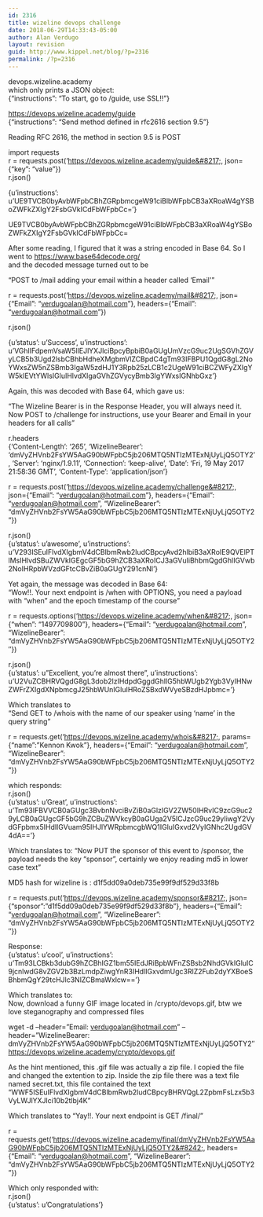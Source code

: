 ```yaml
---
id: 2316
title: wizeline devops challenge
date: 2018-06-29T14:33:43-05:00
author: Alan Verdugo
layout: revision
guid: http://www.kippel.net/blog/?p=2316
permalink: /?p=2316
---
```

devops.wizeline.academy  
which only prints a JSON object:  
{&#8220;instructions&#8221;: &#8220;To start, go to /guide, use SSL!!&#8221;}

https://devops.wizeline.academy/guide  
{&#8220;instructions&#8221;: &#8220;Send method defined in rfc2616 section 9.5&#8221;}

Reading RFC 2616, the method in section 9.5 is POST

import requests  
r = requests.post(&#8216;https://devops.wizeline.academy/guide&#8217;, json={&#8220;key&#8221;: &#8220;value&#8221;})  
r.json()

{u&#8217;instructions&#8217;: u&#8217;UE9TVCB0byAvbWFpbCBhZGRpbmcgeW91ciBlbWFpbCB3aXRoaW4gYSBoZWFkZXIgY2FsbGVkICdFbWFpbCc=&#8217;}

UE9TVCB0byAvbWFpbCBhZGRpbmcgeW91ciBlbWFpbCB3aXRoaW4gYSBoZWFkZXIgY2FsbGVkICdFbWFpbCc=

After some reading, I figured that it was a string encoded in Base 64. So I went to https://www.base64decode.org/  
and the decoded message turned out to be

&#8220;POST to /mail adding your email within a header called &#8216;Email'&#8221;

r = requests.post(&#8216;https://devops.wizeline.academy/mail&#8217;, json={&#8220;Email&#8221;: &#8220;verdugoalan@hotmail.com&#8221;}, headers={&#8220;Email&#8221;: &#8220;verdugoalan@hotmail.com&#8221;})

r.json()

{u&#8217;status&#8217;: u&#8217;Success&#8217;, u&#8217;instructions&#8217;: u&#8217;VGhlIFdpemVsaW5lIEJlYXJlciBpcyBpbiB0aGUgUmVzcG9uc2UgSGVhZGVyLCB5b3Ugd2lsbCBhbHdheXMgbmVlZCBpdC4gTm93IFBPU1QgdG8gL2NoYWxsZW5nZSBmb3IgaW5zdHJ1Y3Rpb25zLCB1c2UgeW91ciBCZWFyZXIgYW5kIEVtYWlsIGluIHlvdXIgaGVhZGVycyBmb3IgYWxsIGNhbGxz&#8217;}

Again, this was decoded with Base 64, which gave us:

&#8220;The Wizeline Bearer is in the Response Header, you will always need it. Now POST to /challenge for instructions, use your Bearer and Email in your headers for all calls&#8221;

r.headers  
{&#8216;Content-Length&#8217;: &#8216;265&#8217;, &#8216;WizelineBearer&#8217;: &#8216;dmVyZHVnb2FsYW5AaG90bWFpbC5jb206MTQ5NTIzMTExNjUyLjQ5OTY2&#8217;, &#8216;Server&#8217;: &#8216;nginx/1.9.11&#8217;, &#8216;Connection&#8217;: &#8216;keep-alive&#8217;, &#8216;Date&#8217;: &#8216;Fri, 19 May 2017 21:58:36 GMT&#8217;, &#8216;Content-Type&#8217;: &#8216;application/json&#8217;}

r = requests.post(&#8216;https://devops.wizeline.academy/challenge&#8217;, json={&#8220;Email&#8221;: &#8220;verdugoalan@hotmail.com&#8221;}, headers={&#8220;Email&#8221;: &#8220;verdugoalan@hotmail.com&#8221;, &#8220;WizelineBearer&#8221;: &#8220;dmVyZHVnb2FsYW5AaG90bWFpbC5jb206MTQ5NTIzMTExNjUyLjQ5OTY2&#8221;})

r.json()  
{u&#8217;status&#8217;: u&#8217;awesome&#8217;, u&#8217;instructions&#8217;: u&#8217;V293ISEuIFlvdXIgbmV4dCBlbmRwb2ludCBpcyAvd2hlbiB3aXRoIE9QVElPTlMsIHlvdSBuZWVkIGEgcGF5bG9hZCB3aXRoICJ3aGVuIiBhbmQgdGhlIGVwb2NoIHRpbWVzdGFtcCBvZiB0aGUgY291cnNl&#8217;}

Yet again, the message was decoded in Base 64:  
&#8220;Wow!!. Your next endpoint is /when with OPTIONS, you need a payload with &#8220;when&#8221; and the epoch timestamp of the course&#8221;

r = requests.options(&#8216;https://devops.wizeline.academy/when&#8217;, json={&#8220;when&#8221;: &#8220;1497709800&#8221;}, headers={&#8220;Email&#8221;: &#8220;verdugoalan@hotmail.com&#8221;, &#8220;WizelineBearer&#8221;: &#8220;dmVyZHVnb2FsYW5AaG90bWFpbC5jb206MTQ5NTIzMTExNjUyLjQ5OTY2&#8243;})

r.json()  
{u&#8217;status&#8217;: u&#8221;Excellent, you&#8217;re almost there&#8221;, u&#8217;instructions&#8217;: u&#8217;U2VuZCBHRVQgdG8gL3dob2lzIHdpdGggdGhlIG5hbWUgb2Ygb3VyIHNwZWFrZXIgdXNpbmcgJ25hbWUnIGluIHRoZSBxdWVyeSBzdHJpbmc=&#8217;}

Which translates to  
&#8220;Send GET to /whois with the name of our speaker using &#8216;name&#8217; in the query string&#8221;

r = requests.get(&#8216;https://devops.wizeline.academy/whois&#8217;, params={&#8220;name&#8221;:&#8221;Kennon Kwok&#8221;}, headers={&#8220;Email&#8221;: &#8220;verdugoalan@hotmail.com&#8221;, &#8220;WizelineBearer&#8221;: &#8220;dmVyZHVnb2FsYW5AaG90bWFpbC5jb206MTQ5NTIzMTExNjUyLjQ5OTY2&#8221;})

which responds:  
r.json()  
{u&#8217;status&#8217;: u&#8217;Great&#8217;, u&#8217;instructions&#8217;: u&#8217;Tm93IFBVVCB0aGUgc3BvbnNvciBvZiB0aGlzIGV2ZW50IHRvIC9zcG9uc29yLCB0aGUgcGF5bG9hZCBuZWVkcyB0aGUga2V5ICJzcG9uc29yIiwgY2VydGFpbmx5IHdlIGVuam95IHJlYWRpbmcgbWQ1IGluIGxvd2VyIGNhc2UgdGV4dA==&#8217;}

Which translates to: &#8220;Now PUT the sponsor of this event to /sponsor, the payload needs the key &#8220;sponsor&#8221;, certainly we enjoy reading md5 in lower case text&#8221;

MD5 hash for wizeline is : d1f5dd09a0deb735e99f9df529d33f8b

r = requests.put(&#8216;https://devops.wizeline.academy/sponsor&#8217;, json={&#8220;sponsor&#8221;:&#8221;d1f5dd09a0deb735e99f9df529d33f8b&#8221;}, headers={&#8220;Email&#8221;: &#8220;verdugoalan@hotmail.com&#8221;, &#8220;WizelineBearer&#8221;: &#8220;dmVyZHVnb2FsYW5AaG90bWFpbC5jb206MTQ5NTIzMTExNjUyLjQ5OTY2&#8243;})

Response:  
{u&#8217;status&#8217;: u&#8217;cool&#8217;, u&#8217;instructions&#8217;: u&#8217;Tm93LCBkb3dubG9hZCBhIGZ1bm55IEdJRiBpbWFnZSBsb2NhdGVkIGluIC9jcnlwdG8vZGV2b3BzLmdpZiwgYnR3IHdlIGxvdmUgc3RlZ2Fub2dyYXBoeSBhbmQgY29tcHJlc3NlZCBmaWxlcw==&#8217;}

Which translates to:  
Now, download a funny GIF image located in /crypto/devops.gif, btw we love steganography and compressed files

wget -d &#8211;header=&#8221;Email: verdugoalan@hotmail.com&#8221; &#8211;header=&#8221;WizelineBearer: dmVyZHVnb2FsYW5AaG90bWFpbC5jb206MTQ5NTIzMTExNjUyLjQ5OTY2&#8243; https://devops.wizeline.academy/crypto/devops.gif

As the hint mentioned, this .gif file was actually a zip file. I copied the file and changed the extention to zip. Inside the zip file there was a text file named secret.txt, this file contained the text &#8220;WWF5ISEuIFlvdXIgbmV4dCBlbmRwb2ludCBpcyBHRVQgL2ZpbmFsLzx5b3VyLWJlYXJlci10b2tlbj4K&#8221;

Which translates to &#8220;Yay!!. Your next endpoint is GET /final/<your-bearer-token>&#8221;

r = requests.get(&#8216;https://devops.wizeline.academy/final/dmVyZHVnb2FsYW5AaG90bWFpbC5jb206MTQ5NTIzMTExNjUyLjQ5OTY2&#8242;, headers={&#8220;Email&#8221;: &#8220;verdugoalan@hotmail.com&#8221;, &#8220;WizelineBearer&#8221;: &#8220;dmVyZHVnb2FsYW5AaG90bWFpbC5jb206MTQ5NTIzMTExNjUyLjQ5OTY2&#8221;})

Which only responded with:  
r.json()  
{u&#8217;status&#8217;: u&#8217;Congratulations&#8217;}